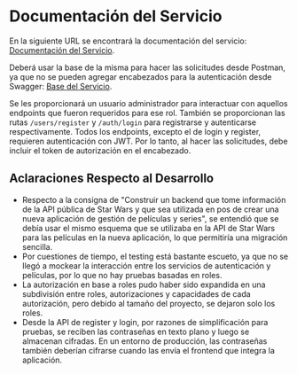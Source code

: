 # Documentación del Servicio

En la siguiente URL se encontrará la documentación del servicio: [Documentación del Servicio](http://nest-beantalk-env.eba-7z7gyk2m.us-east-2.elasticbeanstalk.com/api).

Deberá usar la base de la misma para hacer las solicitudes desde Postman, ya que no se pueden agregar encabezados para la autenticación desde Swagger: [Base del Servicio](http://nest-beantalk-env.eba-7z7gyk2m.us-east-2.elasticbeanstalk.com).

Se les proporcionará un usuario administrador para interactuar con aquellos endpoints que fueron requeridos para ese rol. También se proporcionan las rutas `/users/register` y `/auth/login` para registrarse y autenticarse respectivamente. Todos los endpoints, excepto el de login y register, requieren autenticación con JWT. Por lo tanto, al hacer las solicitudes, debe incluir el token de autorización en el encabezado.

## Aclaraciones Respecto al Desarrollo

- Respecto a la consigna de "Construir un backend que tome información de la API pública de Star Wars y que sea utilizada en pos de crear una nueva aplicación de gestión de películas y series", se entendió que se debía usar el mismo esquema que se utilizaba en la API de Star Wars para las películas en la nueva aplicación, lo que permitiría una migración sencilla.
- Por cuestiones de tiempo, el testing está bastante escueto, ya que no se llegó a mockear la interacción entre los servicios de autenticación y películas, por lo que no hay pruebas basadas en roles.
- La autorización en base a roles pudo haber sido expandida en una subdivisión entre roles, autorizaciones y capacidades de cada autorización, pero debido al tamaño del proyecto, se dejaron solo los roles.
- Desde la API de register y login, por razones de simplificación para pruebas, se reciben las contraseñas en texto plano y luego se almacenan cifradas. En un entorno de producción, las contraseñas también deberían cifrarse cuando las envía el frontend que integra la aplicación.
